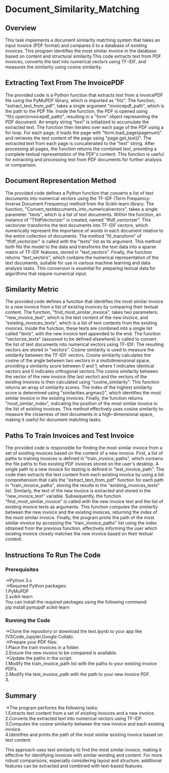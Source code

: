 # Document_Similarity_Matching
<h2>
  Overview
</h2>
<p>This task implements a document similarity matching system that takes an input invoice (PDF format) and compares it to a database of existing invoices. This program identifies the most similar invoice in the database based on content and structural similarity.This code extracts text from PDF invoices, converts the text into numerical vectors using TF-IDF, and measures the similarity using cosine similarity.</p>
<h2>
  Extracting Text From The InvoicePDF
</h2>
<p>
The provided code is a Python function that extracts text from a invoicePDF file using the PyMuPDF library, which is imported as "fitz". The function, "extract_text_from_pdf", takes a single argument "invoicepdf_path", which is the path to the PDF file. Inside the function, the PDF is opened using "fitz.open(invoicepdf_path)", resulting in a "form" object representing the PDF document. An empty string "text" is initialized to accumulate the extracted text. The function then iterates over each page of the PDF using a for loop. For each page, it loads the page with "form.load_page(pagenum)" and retrieves the text content of the page using "page.get_text()". The extracted text from each page is concatenated to the "text" string. After processing all pages, the function returns the combined text, providing a complete textual representation of the PDF's content. This function is useful for extracting and processing text from PDF documents for further analysis or comparison.    
</p>
<h2>
  Document Representation Method
</h2>
<p>
The provided code defines a Python function that converts a list of text documents into numerical vectors using the TF-IDF (Term Frequency-Inverse Document Frequency) method from the Scikit-learn library. The function, "Convert_textdocuments_into_numericalvectors", takes a single parameter "texts", which is a list of text documents. Within the function, an instance of "TfidfVectorizer" is created, named "tfidf_vectorizer". This vectorizer transforms the text documents into TF-IDF vectors, which numerically represent the importance of words in each document relative to the entire collection of documents. The method "fit_transform" of "tfidf_vectorizer" is called with the "texts" list as its argument. This method both fits the model to the data and transforms the text data into a sparse matrix of TF-IDF features, stored in "text_vectors". Finally, the function returns "text_vectors", which contains the numerical representation of the text documents, suitable for use in various machine learning and data analysis tasks. This conversion is essential for preparing textual data for algorithms that require numerical input.  
</p>
<h2>
  Similarity Metric
</h2>
<p>
  The provided code defines a function that identifies the most similar invoice to a new invoice from a list of existing invoices by comparing their textual content. The function, "find_most_similar_invoice", takes two parameters: "new_invoice_text", which is the text content of the new invoice, and "existing_invoices_texts", which is a list of text contents from the existing invoices. Inside the function, these texts are combined into a single list called "texts", with the new invoice text appended to the end. The function "vectorize_texts" (assumed to be defined elsewhere) is called to convert the list of text documents into numerical vectors using TF-IDF. The resulting vectors are stored in "vectors". Cosine similarity is used to measure the similarity between the TF-IDF vectors. Cosine similarity calculates the cosine of the angle between two vectors in a multidimensional space, providing a similarity score between 0 and 1, where 1 indicates identical vectors and 0 indicates orthogonal vectors.The cosine similarity between the vector of the new invoice (the last vector) and the vectors of the existing invoices is then calculated using "cosine_similarity". This function returns an array of similarity scores. The index of the highest similarity score is determined using "similarities.argmax()", which identifies the most similar invoice in the existing invoices. Finally, the function returns "most_similar_index", indicating the position of the most similar invoice in the list of existing invoices. This method effectively uses cosine similarity to measure the closeness of text documents in a high-dimensional space, making it useful for document matching tasks.
</p>
<h2>
  Paths To Train Invoices and Test Invoice
</h2>
<p>
  The provided code is responsible for finding the most similar invoice from a set of existing invoices based on the content of a new invoice. First, a list of paths to training invoices is defined in "train_invoice_paths", which contains the file paths to five existing PDF invoices stored on the user's desktop. A single path to a new invoice for testing is defined in "test_invoice_path". The code then extracts the text content from each existing invoice by using a list comprehension that calls the "extract_text_from_pdf" function for each path in "train_invoice_paths", storing the results in the "existing_invoices_texts" list. Similarly, the text of the new invoice is extracted and stored in the "new_invoice_text" variable. Subsequently, the function "find_most_similar_invoice" is called with the new invoice text and the list of existing invoice texts as arguments. This function computes the similarity between the new invoice and the existing invoices, returning the index of the most similar invoice. Finally, the program prints the path of the most similar invoice by accessing the "train_invoice_paths" list using the index obtained from the previous function, effectively informing the user which existing invoice closely matches the new invoice based on their textual content.
</p>
<h2>
  Instructions To Run The Code
</h2>
<h3>Prerequisites</h3>
->Python 3.x<br>
->Required Python packages:<br>
1.PyMuPDF<br>
2.scikit-learn<br>
You can install the required packages using the following command:<br>
pip install pymupdf scikit-learn<br>
<h3>Running the Code</h3>
->Clone the repository or download the text.ipynb to your app like (VSCode,Jupyter,Google Collab).<br>
->Prepare your PDF files:<br>
1.Place the train invoices in a folder.<br>
2.Ensure the new invoice to be compared is available.<br>
->Update the paths in the script:<br>
1.Modify the train_invoice_path list with the paths to your existing invoice PDFs.<br>
2.Modify the test_invoice_path with the path to your new invoice PDF.<br>
3.
<h2>Summary</h2>
->The program performs the following tasks:<br>
1.Extracts text content from a set of existing invoices and a new invoice.<br>
2.Converts the extracted text into numerical vectors using TF-IDF.<br>
3.Computes the cosine similarity between the new invoice and each existing invoice.<br>
4.Identifies and prints the path of the most similar existing invoice based on text content.<br>
<p>This approach uses text similarity to find the most similar invoice, making it effective for identifying invoices with similar wording and content. For more robust comparisons, especially considering layout and structure, additional features can be extracted and combined with text-based features.
</p>






